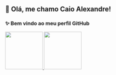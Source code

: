 
## 👋 Olá, me chamo Caio Alexandre! 
### ✨ Bem vindo ao meu perfil GitHub


<div>
<a href="https://github.com/caiioalves">
<img height="120em" src="https://github-readme-stats.vercel.app/api/top-langs/?username=caiioalves&layout=compact&langs_count=7&theme=dracula"/>
<img height="120em" src="https://github-readme-stats.vercel.app/api?username=caiioalves&show_icons=true&theme=dracula&include_all_commits=true&count_private=true"/>
</div>

<!--
**caiioalves/caiioalves** is a ✨ _special_  ✨ repository because its `README.md` (this file) appears on your GitHub profile.

Here are some ideas to get you started:

- 🔭 I’m currently working on ...
- 🌱 I’m currently learning ...
- 👯 I’m looking to collaborate on ...
- 🤔 I’m looking for help with ...
- 💬 Ask me about ...
- 📫 How to reach me: ...
- 😄 Pronouns: ...
- ⚡ Fun fact: ...
-->
